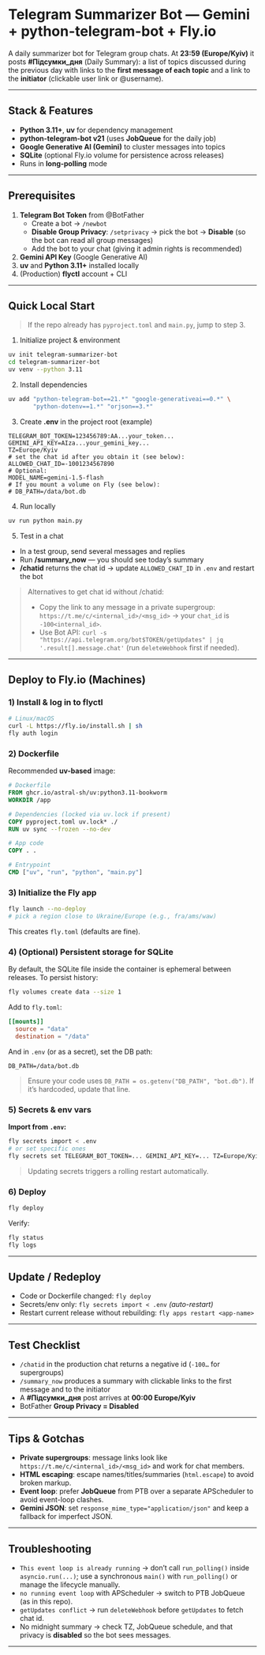 # Telegram Summarizer Bot — Gemini + python-telegram-bot + Fly.io

A daily summarizer bot for Telegram group chats. At **23:59 (Europe/Kyiv)** it posts **#Підсумки_дня** (Daily Summary): a list of topics discussed during the previous day with links to the **first message of each topic** and a link to the **initiator** (clickable user link or @username).

---

## Stack & Features
- **Python 3.11+**, **uv** for dependency management
- **python-telegram-bot v21** (uses **JobQueue** for the daily job)
- **Google Generative AI (Gemini)** to cluster messages into topics
- **SQLite** (optional Fly.io volume for persistence across releases)
- Runs in **long-polling** mode

---

## Prerequisites
1. **Telegram Bot Token** from @BotFather
   - Create a bot → `/newbot`
   - **Disable Group Privacy**: `/setprivacy` → pick the bot → **Disable** (so the bot can read all group messages)
   - Add the bot to your chat (giving it admin rights is recommended)
2. **Gemini API Key** (Google Generative AI)
3. **uv** and **Python 3.11+** installed locally
4. (Production) **flyctl** account + CLI

---

## Quick Local Start
> If the repo already has `pyproject.toml` and `main.py`, jump to step 3.

1) Initialize project & environment
```bash
uv init telegram-summarizer-bot
cd telegram-summarizer-bot
uv venv --python 3.11
```

2) Install dependencies
```bash
uv add "python-telegram-bot==21.*" "google-generativeai==0.*" \
       "python-dotenv==1.*" "orjson==3.*"
```

3) Create **.env** in the project root (example)
```dotenv
TELEGRAM_BOT_TOKEN=123456789:AA...your_token...
GEMINI_API_KEY=AIza...your_gemini_key...
TZ=Europe/Kyiv
# set the chat id after you obtain it (see below):
ALLOWED_CHAT_ID=-1001234567890
# Optional:
MODEL_NAME=gemini-1.5-flash
# If you mount a volume on Fly (see below):
# DB_PATH=/data/bot.db
```

4) Run locally
```bash
uv run python main.py
```

5) Test in a chat
- In a test group, send several messages and replies
- Run **/summary_now** — you should see today’s summary
- **/chatid** returns the chat id → update `ALLOWED_CHAT_ID` in `.env` and restart the bot

> Alternatives to get chat id without /chatid:
> - Copy the link to any message in a private supergroup: `https://t.me/c/<internal_id>/<msg_id>` → your `chat_id` is `-100<internal_id>`.
> - Use Bot API: `curl -s "https://api.telegram.org/bot$TOKEN/getUpdates" | jq '.result[].message.chat'` (run `deleteWebhook` first if needed).

---

## Deploy to Fly.io (Machines)

### 1) Install & log in to flyctl
```bash
# Linux/macOS
curl -L https://fly.io/install.sh | sh
fly auth login
```

### 2) Dockerfile
Recommended **uv-based** image:
```dockerfile
# Dockerfile
FROM ghcr.io/astral-sh/uv:python3.11-bookworm
WORKDIR /app

# Dependencies (locked via uv.lock if present)
COPY pyproject.toml uv.lock* ./
RUN uv sync --frozen --no-dev

# App code
COPY . .

# Entrypoint
CMD ["uv", "run", "python", "main.py"]
```

### 3) Initialize the Fly app
```bash
fly launch --no-deploy
# pick a region close to Ukraine/Europe (e.g., fra/ams/waw)
```
This creates `fly.toml` (defaults are fine).

### 4) (Optional) Persistent storage for SQLite
By default, the SQLite file inside the container is ephemeral between releases. To persist history:
```bash
fly volumes create data --size 1
```
Add to `fly.toml`:
```toml
[[mounts]]
  source = "data"
  destination = "/data"
```
And in `.env` (or as a secret), set the DB path:
```dotenv
DB_PATH=/data/bot.db
```
> Ensure your code uses `DB_PATH = os.getenv("DB_PATH", "bot.db")`. If it’s hardcoded, update that line.

### 5) Secrets & env vars
**Import from `.env`:**
```bash
fly secrets import < .env
# or set specific ones
fly secrets set TELEGRAM_BOT_TOKEN=... GEMINI_API_KEY=... TZ=Europe/Kyiv ALLOWED_CHAT_ID=-100...
```
> Updating secrets triggers a rolling restart automatically.

### 6) Deploy
```bash
fly deploy
```
Verify:
```bash
fly status
fly logs
```

---

## Update / Redeploy
- Code or Dockerfile changed: `fly deploy`
- Secrets/env only: `fly secrets import < .env` *(auto-restart)*
- Restart current release without rebuilding: `fly apps restart <app-name>`

---

## Test Checklist
- `/chatid` in the production chat returns a negative id (`-100…` for supergroups)
- `/summary_now` produces a summary with clickable links to the first message and to the initiator
- A **#Підсумки_дня** post arrives at **00:00 Europe/Kyiv**
- BotFather **Group Privacy = Disabled**

---

## Tips & Gotchas
- **Private supergroups**: message links look like `https://t.me/c/<internal_id>/<msg_id>` and work for chat members.
- **HTML escaping**: escape names/titles/summaries (`html.escape`) to avoid broken markup.
- **Event loop**: prefer **JobQueue** from PTB over a separate APScheduler to avoid event-loop clashes.
- **Gemini JSON**: set `response_mime_type="application/json"` and keep a fallback for imperfect JSON.

---

## Troubleshooting
- `This event loop is already running` → don’t call `run_polling()` inside `asyncio.run(...)`; use a synchronous `main()` with `run_polling()` or manage the lifecycle manually.
- `no running event loop` with APScheduler → switch to PTB JobQueue (as in this repo).
- `getUpdates conflict` → run `deleteWebhook` before `getUpdates` to fetch chat id.
- No midnight summary → check TZ, JobQueue schedule, and that privacy is **disabled** so the bot sees messages.


---


